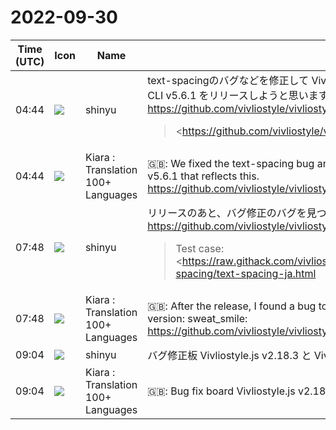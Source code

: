 # 2022-09-30

|Time (UTC)|Icon|Name|Message|
|---|---|---|---|
|04:44|![](https://avatars.slack-edge.com/2018-04-27/354445776386_e258f5ed5ba887b08668_72.jpg)|shinyu|text-spacingのバグなどを修正して Vivliostyle.js v2.18.2 をリリースしたので、これを反映した CLI v5.6.1 をリリースしようと思います。<br><https://github.com/vivliostyle/vivliostyle-cli/pull/334><br><blockquote><https://github.com/vivliostyle/vivliostyle.js/releases/edit/v2.18.2|https://github.com/vivliostyle/vivliostyle.js/releases/edit/v2.18.2><br><br>*Bug Fixes*<br><br>• *viewer:* Apply and Cancel buttons in Settings menu should not be scrolled out (<https://github.com/vivliostyle/vivliostyle.js/commit/2df1b7449dd78ae30c0d3a45a1b90035dcda67c7|2df1b74>)<br>• *viewer:* disable shortcut keys when an input box exists in document and that is activated (<https://github.com/vivliostyle/vivliostyle.js/commit/0eedcc0510ca862753b0aa6f6474d06a5d4ce8e4|0eedcc0>)<br>• wrong text-spacing when non-fullwidth closing and fullwidth opening brackets are adjacent (<https://github.com/vivliostyle/vivliostyle.js/commit/331322b63b8105e3e73eb53f5d2028b1a2e3efbe|331322b>), closes <https://github.com/vivliostyle/vivliostyle.js/issues/1003|# 1003><br>• wrong text-spacing with fullwidth punctuations in some edge cases (<https://github.com/vivliostyle/vivliostyle.js/commit/6a794827e3f84b16659bb209d9ada7fe195b4582|6a79482>), closes <https://github.com/vivliostyle/vivliostyle.js/issues/1005|# 1005> <https://github.com/vivliostyle/vivliostyle.js/issues/1006|# 1006><br>• wrong text-spacing:space-first and hanging-punctuation:first at page break inside paragraph (<https://github.com/vivliostyle/vivliostyle.js/commit/ddd6d6c93afca7662023110d92acbb716dfa94fd|ddd6d6c>), closes <https://github.com/vivliostyle/vivliostyle.js/issues/1008|# 1008></blockquote>|
|04:44|![](https://avatars.slack-edge.com/2021-08-02/2324149410423_2aa7423c4133ecb9f168_72.png)|Kiara : Translation 100+ Languages|🇬🇧: We fixed the text-spacing bug and released Vivliostyle.js v2.18.2, so we will release CLI v5.6.1 that reflects this.<br><https://github.com/vivliostyle/vivliostyle-cli/pull/334>|
|07:48|![](https://avatars.slack-edge.com/2018-04-27/354445776386_e258f5ed5ba887b08668_72.jpg)|shinyu|リリースのあと、バグ修正のバグを見つけたので、再修正してまた修正版を出します😅<br><https://github.com/vivliostyle/vivliostyle.js/issues/1010><br><blockquote>Test case: <https://raw.githack.com/vivliostyle/vivliostyle.js/master/packages/core/test/files/text-spacing/text-spacing-ja.html|https://raw.githack.com/vivliostyle/vivliostyle.js/master/packages/core/test/files/text-spacing/text-spacing-ja.html><br><br>Test with Vivliostyle Viewer v2.18.1: (good)  <br><https://vivliostyle.github.io/viewer/v2.18.2/#src=https://raw.githack.com/vivliostyle/vivliostyle.js/master/packages/core/test/files/text-spacing/text-spacing-ja.html|https://vivliostyle.github.io/viewer/v2.18.2/#src=https://raw.githack.com/vivliostyle/vivliostyle.js/master/packages/core/test/files/text-spacing/text-spacing-ja.html><br><br>Test with Vivliostyle Viewer v2.18.2: (wrong text-spacing found)  <br><https://vivliostyle.github.io/viewer/v2.18.2/#src=https://raw.githack.com/vivliostyle/vivliostyle.js/master/packages/core/test/files/text-spacing/text-spacing-ja.html|https://vivliostyle.github.io/viewer/v2.18.2/#src=https://raw.githack.com/vivliostyle/vivliostyle.js/master/packages/core/test/files/text-spacing/text-spacing-ja.html><br><br>Screenshot:  <br><https://user-images.githubusercontent.com/3324737/193217587-2c9d0a02-e3e6-4a7f-86a3-541a190b490d.png|Screen Shot 2022-09-30 at 16 25 35><br><br>In the result of v2.18.2, fullwidth opening brackets near end of line are rendered as half width (trimmed). This is not expected behavior.</blockquote>|
|07:48|![](https://avatars.slack-edge.com/2021-08-02/2324149410423_2aa7423c4133ecb9f168_72.png)|Kiara : Translation 100+ Languages|🇬🇧: After the release, I found a bug to fix the bug, so I will fix it again and release the fixed version: sweat_smile:<br><https://github.com/vivliostyle/vivliostyle.js/issues/1010>|
|09:04|![](https://avatars.slack-edge.com/2018-04-27/354445776386_e258f5ed5ba887b08668_72.jpg)|shinyu|バグ修正板 Vivliostyle.js v2.18.3 と Vivliostyle CLI v5.6.2 をリリースします。|
|09:04|![](https://avatars.slack-edge.com/2021-08-02/2324149410423_2aa7423c4133ecb9f168_72.png)|Kiara : Translation 100+ Languages|🇬🇧: Bug fix board Vivliostyle.js v2.18.3 and Vivliostyle CLI v5.6.2 are released.|
